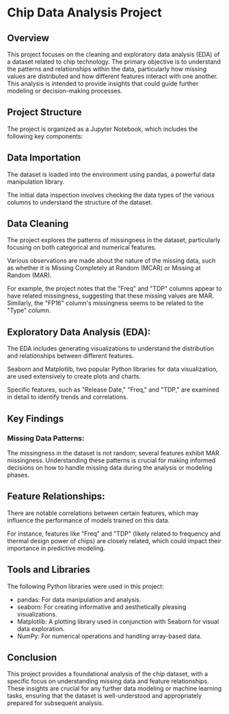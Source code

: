 # Chip Data Analysis Project
## Overview
This project focuses on the cleaning and exploratory data analysis (EDA) of a dataset related to chip technology. The primary objective is to understand the patterns and relationships within the data, particularly how missing values are distributed and how different features interact with one another. This analysis is intended to provide insights that could guide further modeling or decision-making processes.

## Project Structure
The project is organized as a Jupyter Notebook, which includes the following key components:

## Data Importation
The dataset is loaded into the environment using pandas, a powerful data manipulation library.

The initial data inspection involves checking the data types of the various columns to understand the structure of the dataset.

## Data Cleaning
The project explores the patterns of missingness in the dataset, particularly focusing on both categorical and numerical features.

Various observations are made about the nature of the missing data, such as whether it is Missing Completely at Random (MCAR) or Missing at Random (MAR).

For example, the project notes that the "Freq" and "TDP" columns appear to have related missingness, suggesting that these missing values are MAR. Similarly, the "FP16" column's missingness seems to be related to the "Type" column.

## Exploratory Data Analysis (EDA):

The EDA includes generating visualizations to understand the distribution and relationships between different features.

Seaborn and Matplotlib, two popular Python libraries for data visualization, are used extensively to create plots and charts.

Specific features, such as "Release Date," "Freq," and "TDP," are examined in detail to identify trends and correlations.

## Key Findings
### Missing Data Patterns:

The missingness in the dataset is not random; several features exhibit MAR missingness. Understanding these patterns is crucial for making informed decisions on how to handle missing data during the analysis or modeling phases.

## Feature Relationships:

There are notable correlations between certain features, which may influence the performance of models trained on this data.

For instance, features like "Freq" and "TDP" (likely related to frequency and thermal design power of chips) are closely related, which could impact their importance in predictive modeling.

## Tools and Libraries
The following Python libraries were used in this project:

- pandas: For data manipulation and analysis.
- seaborn: For creating informative and aesthetically pleasing visualizations.
- Matplotlib: A plotting library used in conjunction with Seaborn for visual data exploration.
- NumPy: For numerical operations and handling array-based data.

## Conclusion
This project provides a foundational analysis of the chip dataset, with a specific focus on understanding missing data and feature relationships. These insights are crucial for any further data modeling or machine learning tasks, ensuring that the dataset is well-understood and appropriately prepared for subsequent analysis.
